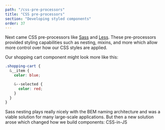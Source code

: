```yaml
---
path: "/css-pre-processors"
title: "CSS pre-processors"
section: "Developing styled components"
order: 37
---
```


Next came CSS pre-processors like [Sass](https://sass-lang.com/) and [Less](http://lesscss.org/). These pre-processors provided styling capabilities such as nesting, mixins, and more which allow more control over how our CSS styles are applied.

Our shopping cart component might look more like this:

```scss
.shopping-cart {
  &__item {
    color: blue;

    &--selected {
      color: red;
    }
  }
}
```

Sass nesting plays really nicely with the BEM naming architecture and was a viable solution for many large-scale applications. But then a new solution arose which changed how we build components: CSS-in-JS
